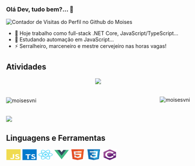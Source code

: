 

### Olá Dev, tudo bem?... 👋
<div align="left">
  <img src="https://visitor-badge.feriirawann.repl.co/?username=moisesvni&repo=murilonicemento&style=for-the-badge&label=Visitantes&logo=OpenTelemetry&color=61DAFB&contentType=svg" alt="Contador de Visitas do Perfil no Github do Moises" height="28px" />
</div>

- 🔭 Hoje trabalho como full-stack .NET Core, JavaScript/TypeScript...
- 🌱 Estudando automação em JavaScript...
- ⚡ Serralheiro, marceneiro e mestre cervejeiro nas horas vagas!




## Atividades
<div align="center">
  <img align="center" src="https://github-readme-activity-graph.vercel.app/graph?username=moisesvni&theme=vue&hide_border=true&show_icons=true&custom_title=Grafico%20de%20Contribuicao" />
</div>
<br/><br/>
<div>
  <img align="center" height="180em" src="https://github-readme-streak-stats.herokuapp.com/?user=moisesvni&theme=dark&hide_border=true" alt="moisesvni" />
  <img align="right" height="180em" src="https://github-readme-stats.vercel.app/api/top-langs?username=moisesvni&show_icons=true&theme=dark&locale=en&layout=compact&hide_border=true&custom_title=Linguagens%20mais%20Utilizadas" alt="moisesvni" /> 
</div>
<br/>
<br/>
<div>
    <img heigth="180em" src="https://github-readme-stats.vercel.app/api?username=moisesvni&show_icons=true&count_private=true&theme=dark" />
</div>

## Linguagens e Ferramentas
<div style="display:inline_block">
  <img align="center" alt="Moises-Js" height="30" width="40" src="https://raw.githubusercontent.com/devicons/devicon/master/icons/javascript/javascript-plain.svg" style="max-width:100%;">
  <img align="center" alt="Moises-Ts" height="30" width="40" src="https://raw.githubusercontent.com/devicons/devicon/master/icons/typescript/typescript-plain.svg" style="max-width:100%;">
  <img align="center" alt="Moises-React" height="30" width="40" src="https://raw.githubusercontent.com/devicons/devicon/master/icons/react/react-original.svg" style="max-width:100%;">
  <img align="center" alt="Moises-Vue" height="30" width="40" src="https://raw.githubusercontent.com/devicons/devicon/master/icons/vuejs/vuejs-original.svg" style="max-width:100%;">
  <img align="center" alt="Moises-HTML" height="30" width="40" src="https://raw.githubusercontent.com/devicons/devicon/master/icons/html5/html5-original.svg" style="max-width:100%;">
  <img align="center" alt="Moises-CSS" height="30" width="40" src="https://raw.githubusercontent.com/devicons/devicon/master/icons/css3/css3-original.svg" style="max-width:100%;">
  <img align="center" alt="Moises-Csharp" height="30" width="40" src="https://raw.githubusercontent.com/devicons/devicon/master/icons/csharp/csharp-original.svg" style="max-width:100%;">
</div>
